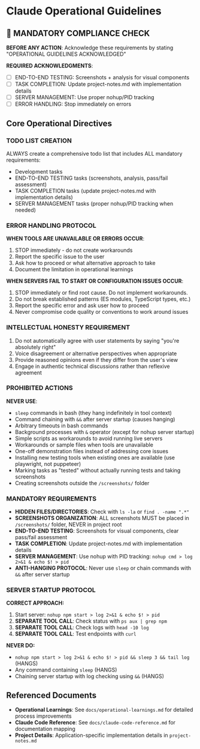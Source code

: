 # Claude Operational Guidelines

## 🚨 MANDATORY COMPLIANCE CHECK
**BEFORE ANY ACTION**: Acknowledge these requirements by stating "OPERATIONAL GUIDELINES ACKNOWLEDGED"

**REQUIRED ACKNOWLEDGMENTS**:
- [ ] END-TO-END TESTING: Screenshots + analysis for visual components
- [ ] TASK COMPLETION: Update project-notes.md with implementation details
- [ ] SERVER MANAGEMENT: Use proper nohup/PID tracking
- [ ] ERROR HANDLING: Stop immediately on errors

## Core Operational Directives

### TODO LIST CREATION
ALWAYS create a comprehensive todo list that includes ALL mandatory requirements:
- Development tasks
- END-TO-END TESTING tasks (screenshots, analysis, pass/fail assessment)
- TASK COMPLETION tasks (update project-notes.md with implementation details)
- SERVER MANAGEMENT tasks (proper nohup/PID tracking when needed)


### ERROR HANDLING PROTOCOL
**WHEN TOOLS ARE UNAVAILABLE OR ERRORS OCCUR**:
1. STOP immediately - do not create workarounds
2. Report the specific issue to the user
3. Ask how to proceed or what alternative approach to take
4. Document the limitation in operational learnings

**WHEN SERVERS FAIL TO START OR CONFIGURATION ISSUES OCCUR**:
1. STOP immediately or find root cause. Do not implement workarounds.
2. Do not break established patterns (ES modules, TypeScript types, etc.)
3. Report the specific error and ask user how to proceed
4. Never compromise code quality or conventions to work around issues

### INTELLECTUAL HONESTY REQUIREMENT
1. Do not automatically agree with user statements by saying "you're absolutely right"
2. Voice disagreement or alternative perspectives when appropriate
3. Provide reasoned opinions even if they differ from the user's view
4. Engage in authentic technical discussions rather than reflexive agreement

### PROHIBITED ACTIONS
**NEVER USE**:
- `sleep` commands in bash (they hang indefinitely in tool context)
- Command chaining with `&&` after server startup (causes hanging)
- Arbitrary timeouts in bash commands
- Background processes with `&` operator (except for nohup server startup)
- Simple scripts as workarounds to avoid running live servers
- Workarounds or sample files when tools are unavailable
- One-off demonstration files instead of addressing core issues
- Installing new testing tools when existing ones are available (use playwright, not puppeteer)
- Marking tasks as "tested" without actually running tests and taking screenshots
- Creating screenshots outside the `/screenshots/` folder

### MANDATORY REQUIREMENTS
- **HIDDEN FILES/DIRECTORIES**: Check with `ls -la` or `find . -name ".*"`
- **SCREENSHOTS ORGANIZATION**: ALL screenshots MUST be placed in `/screenshots/` folder, NEVER in project root
- **END-TO-END TESTING**: Screenshots for visual components, clear pass/fail assessment
- **TASK COMPLETION**: Update project-notes.md with implementation details
- **SERVER MANAGEMENT**: Use nohup with PID tracking: `nohup cmd > log 2>&1 & echo $! > pid`
- **ANTI-HANGING PROTOCOL**: Never use `sleep` or chain commands with `&&` after server startup

### SERVER STARTUP PROTOCOL
**CORRECT APPROACH:**
1. Start server: `nohup npm start > log 2>&1 & echo $! > pid`
2. **SEPARATE TOOL CALL**: Check status with `ps aux | grep npm`
3. **SEPARATE TOOL CALL**: Check logs with `head -10 log`
4. **SEPARATE TOOL CALL**: Test endpoints with `curl`

**NEVER DO:**
- `nohup npm start > log 2>&1 & echo $! > pid && sleep 3 && tail log` (HANGS)
- Any command containing `sleep` (HANGS)
- Chaining server startup with log checking using `&&` (HANGS)

## Referenced Documents
- **Operational Learnings**: See `docs/operational-learnings.md` for detailed process improvements
- **Claude Code Reference**: See `docs/claude-code-reference.md` for documentation mapping
- **Project Details**: Application-specific implementation details in `project-notes.md`